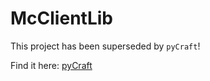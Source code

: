 # McClientLib
This project has been superseded by `pyCraft`!

Find it here: [pyCraft](https://github.com/ammaraskar/pyCraft)